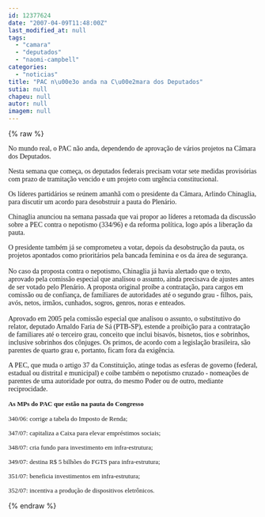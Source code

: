 ```yaml
---
id: 12377624
date: "2007-04-09T11:48:00Z"
last_modified_at: null
tags:
  - "camara"
  - "deputados"
  - "naomi-campbell"
categories:
  - "noticias"
title: "PAC n\u00e3o anda na C\u00e2mara dos Deputados"
sutia: null
chapeu: null
autor: null
imagem: null
---
```

{% raw %}
<p><P><FONT face=Verdana>No mundo real, o PAC não anda, dependendo de aprovação de vários projetos na Câmara dos Deputados.</FONT></P></p>
<p><P><FONT face=Verdana>Nesta semana que começa, os deputados federais precisam votar sete medidas provisórias com prazo de tramitação vencido e um projeto com urgência constitucional.</FONT></P></p>
<p><P><FONT face=Verdana>Os líderes partidários se reúnem amanhã com o presidente da Câmara, Arlindo Chinaglia, para discutir um acordo para desobstruir a pauta do Plenário.</FONT></P></p>
<p><P><FONT face=Verdana>Chinaglia anunciou na semana passada que vai propor ao líderes a retomada da discussão sobre a PEC contra o nepotismo (334/96) e da reforma política, logo após a liberação da pauta. </FONT></P></p>
<p><P><FONT face=Verdana>O presidente também já se comprometeu a votar, depois da desobstrução da pauta, os projetos apontados como prioritários pela bancada feminina e os da área de segurança.<BR><BR>No caso da proposta contra o nepotismo, Chinaglia já havia alertado que o texto, aprovado pela comissão especial que analisou o assunto, ainda precisava de ajustes antes de ser votado pelo Plenário. A proposta original proíbe a contratação, para cargos em comissão ou de confiança, de familiares de autoridades até o segundo grau - filhos, pais, avós, netos, irmãos, cunhados, sogros, genros, noras e enteados.<BR><BR>Aprovado em 2005 pela comissão especial que analisou o assunto, o substitutivo do relator, deputado Arnaldo Faria de Sá (PTB-SP), estende a proibição para a contratação de familiares até o terceiro grau, conceito que inclui bisavós, bisnetos, tios e sobrinhos, inclusive sobrinhos dos cônjuges. Os primos, de acordo com a legislação brasileira, são parentes de quarto grau e, portanto, ficam fora da exigência. </FONT></P></p>
<p><P><FONT face=Verdana>A PEC, que muda o artigo 37 da Constituição, atinge todas as esferas de governo (federal, estadual ou distrital e municipal) e coíbe também o nepotismo cruzado - nomeações de parentes de uma autoridade por outra, do mesmo Poder ou de outro, mediante reciprocidade.</FONT></P></p>
<p><P><FONT face=Verdana><FONT size=2><STRONG>As MPs do PAC que estão na pauta do Congresso</STRONG></P></p>
<p><P>340/06: corrige a tabela do Imposto de Renda;</P></p>
<p><P>347/07: capitaliza a Caixa para elevar empréstimos sociais;</P></p>
<p><P>348/07: cria fundo para investimento em infra-estrutura;</P></p>
<p><P>349/07: destina R$ 5 bilhões do FGTS para infra-estrutura;</P></p>
<p><P>351/07: beneficia investimentos em infra-estrutura;</P></p>
<p><P>352/07: incentiva a produção de dispositivos eletrônicos.</P></FONT></FONT> </p>
{% endraw %}